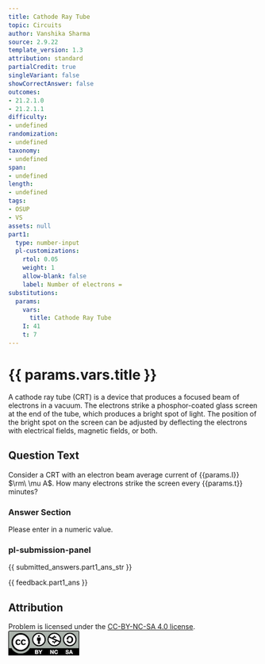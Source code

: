 ```yaml
---
title: Cathode Ray Tube
topic: Circuits
author: Vanshika Sharma
source: 2.9.22
template_version: 1.3
attribution: standard
partialCredit: true
singleVariant: false
showCorrectAnswer: false
outcomes:
- 21.2.1.0
- 21.2.1.1
difficulty:
- undefined
randomization:
- undefined
taxonomy:
- undefined
span:
- undefined
length:
- undefined
tags:
- OSUP
- VS
assets: null
part1:
  type: number-input
  pl-customizations:
    rtol: 0.05
    weight: 1
    allow-blank: false
    label: Number of electrons =
substitutions:
  params:
    vars:
      title: Cathode Ray Tube
    I: 41
    t: 7
---
```

# {{ params.vars.title }}
A cathode ray tube (CRT) is a device that produces a focused beam of electrons in a vacuum.
The electrons strike a phosphor-coated glass screen at the end of the tube, which produces a bright spot of light.
The position of the bright spot on the screen can be adjusted by deflecting the electrons with electrical fields, magnetic fields, or both.

## Question Text

Consider a CRT with an electron beam average current of {{params.I}} $\rm\ \mu A$.
How many electrons strike the screen every {{params.t}} minutes?

### Answer Section

Please enter in a numeric value.

### pl-submission-panel

{{ submitted_answers.part1_ans_str }}

{{ feedback.part1_ans }}

## Attribution

Problem is licensed under the [CC-BY-NC-SA 4.0 license](https://creativecommons.org/licenses/by-nc-sa/4.0/).<br> ![The Creative Commons 4.0 license requiring attribution-BY, non-commercial-NC, and share-alike-SA license.](https://raw.githubusercontent.com/firasm/bits/master/by-nc-sa.png)